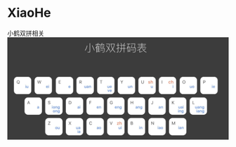 # XiaoHe
小鹤双拼相关
![](https://raw.githubusercontent.com/Ayx03/XiaoHe/main/%E5%B0%8F%E9%B9%A4%E5%8F%8C%E6%8B%BC%E7%A0%81%E8%A1%A8_v2-6c74ae0f54095c685ceea423eff3dfa4_1440w.jpg)
